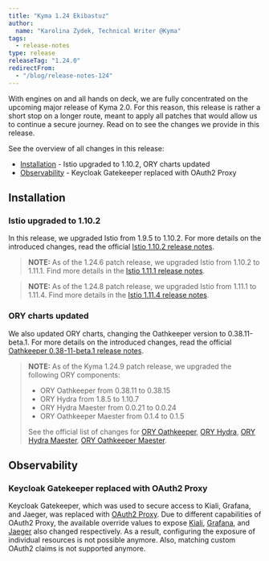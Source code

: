 ```yaml
---
title: "Kyma 1.24 Ekibastuz"
author:
  name: "Karolina Zydek, Technical Writer @Kyma"
tags:
  - release-notes
type: release
releaseTag: "1.24.0"
redirectFrom:
  - "/blog/release-notes-124"
---
```


With engines on and all hands on deck, we are fully concentrated on the upcoming major release of Kyma 2.0. For this reason, this release is rather a short stop on a longer route, meant to apply all patches that would allow us to continue a secure journey. Read on to see the changes we provide in this release.

<!-- overview -->

See the overview of all changes in this release:

- [Installation](#installation) - Istio upgraded to 1.10.2, ORY charts updated
- [Observability](#observability) - Keycloak Gatekeeper replaced with OAuth2 Proxy

## Installation

### Istio upgraded to 1.10.2

In this release, we upgraded Istio from 1.9.5 to 1.10.2.
For more details on the introduced changes, read the official [Istio 1.10.2 release notes](https://istio.io/latest/news/releases/1.10.x/announcing-1.10.2/).

> **NOTE:** As of the 1.24.6 patch release, we upgraded Istio from 1.10.2 to 1.11.1. Find more details in the [Istio 1.11.1 release notes](https://istio.io/latest/news/releases/1.11.x/announcing-1.11/).

> **NOTE:** As of the 1.24.8 patch release, we upgraded Istio from 1.11.1 to 1.11.4. Find more details in the [Istio 1.11.4 release notes](https://istio.io/latest/news/releases/1.11.x/announcing-1.11.4/).  

### ORY charts updated

We also updated ORY charts, changing the Oathkeeper version to 0.38.11-beta.1.
For more details on the introduced changes, read the official [Oathkeeper 0.38-11-beta.1 release notes](https://github.com/ory/oathkeeper/releases/tag/v0.38.11-beta.1).

> **NOTE:** As of the Kyma 1.24.9 patch release, we upgraded the following ORY components:
>
> - ORY Oathkeeper from 0.38.11 to 0.38.15
> - ORY Hydra from 1.8.5 to 1.10.7
> - ORY Hydra Maester from 0.0.21 to 0.0.24
> - ORY Oathkeeper Maester from 0.1.4 to 0.1.5
>
> See the official list of changes for [ORY Oathkeeper](https://github.com/ory/oathkeeper/releases/tag/v0.38.15-beta.1), [ORY Hydra](https://github.com/ory/hydra/releases/tag/v1.10.7), [ORY Hydra Maester](https://github.com/ory/hydra-maester/releases/tag/v0.0.24), [ORY Oathkeeper Maester](https://github.com/ory/oathkeeper-maester/releases/tag/v0.1.5).

## Observability

### Keycloak Gatekeeper replaced with OAuth2 Proxy

Keycloak Gatekeeper, which was used to secure access to Kiali, Grafana, and Jaeger, was replaced with [OAuth2 Proxy](https://github.com/oauth2-proxy/oauth2-proxy). Due to different capabilities of OAuth2 Proxy, the available override values to expose [Kiali](https://github.com/kyma-project/kyma/blob/main/resources/kiali/values.yaml#L30), [Grafana](https://github.com/kyma-project/kyma/blob/main/resources/monitoring/charts/grafana/values.yaml#L714), and [Jaeger](https://github.com/kyma-project/kyma/blob/main/resources/tracing/values.yaml#L123) also changed respectively. As a result, configuring the exposure of individual resources is not possible anymore. Also, matching custom OAuth2 claims is not supported anymore. 
